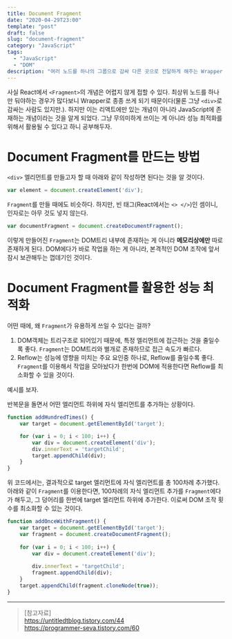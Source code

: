 ```yaml
---
title: Document Fragment
date: "2020-04-29T23:00"
template: "post"
draft: false
slug: "document-fragment"
category: "JavaScript"
tags:
  - "JavaScript"
  - "DOM"
description: "여러 노드를 하나의 그룹으로 감싸 다른 곳으로 전달하게 해주는 Wrapper 노드이다. 리액트에서의 Fragment와 의미상 비슷한 개념이라고 볼 수 있겠다."
---
```


사실 React에서 `<Fragment>`의 개념은 어렵지 않게 접할 수 있다. 최상위 노드를 하나만 둬야하는 경우가 많다보니 Wrapper로 종종 쓰게 되기 때문이다(물론 그냥 `<div>`로 감싸는 사람도 있지만.). 하지만 이는 리액트에만 있는 개념이 아니라 JavaScript에 존재하는 개념이라는 것을 알게 되었다. 그냥 무의미하게 쓰이는 게 아니라 성능 최적화를 위해서 활용될 수 있다고 하니 공부해두자.

# Document Fragment를 만드는 방법
`<div>` 엘리먼트를 만들고자 할 때 아래와 같이 작성하면 된다는 것을 알 것이다.

```js
var element = document.createElement('div');
```

`Fragment`를 만들 때에도 비슷하다. 하지만, 빈 태그(React에서는 `<> </>`)인 셈이니, 인자로는 아무 것도 넣지 않는다.

```js
var documentFragment = document.createDocumentFragment();
```

이렇게 만들어진 `Fragment`는 DOM트리 내부에 존재하는 게 아니라 **메모리상에만** 따로 존재하게 된다. DOM에다가 바로 작업을 하는 게 아니라, 본격적인 DOM 조작에 앞서 잠시 보관해두는 껍데기인 것이다.

# Document Fragment를 활용한 성능 최적화
어떤 때에, 왜 `Fragment`가 유용하게 쓰일 수 있다는 걸까?
1. DOM객체는 트리구조로 되어있기 때문에, 특정 엘리먼트에 접근하는 것을 줄일수록 좋다. `Fragment`는 DOM트리와 별개로 존재하므로 접근 속도가 빠르다.
2. Reflow는 성능에 영향을 미치는 주요 요인중 하나로, Reflow를 줄일수록 좋다. `Fragment`를 이용해서 작업을 모아놨다가 한번에 DOM에 적용한다면 Reflow를 최소화할 수 있을 것이다.

예시를 보자.  

반복문을 돌면서 어떤 엘리먼트 하위에 자식 엘리먼트를 추가하는 상황이다.

```js
function addHundredTimes() {
    var target = document.getElementById('target');

    for (var i = 0; i < 100; i++) {
        var div = document.createElement('div');
        div.innerText = 'targetChild';
        target.appendChild(div);
    }
}
```

위 코드에서는, 결과적으로 target 엘리먼트에 자식 엘리먼트를 총 100차례 추가했다. 아래와 같이 `Fragment`를 이용한다면, 100차례의 자식 엘리먼트 추가를 `Fragment`에다가 해두고, 그 덩어리를 한번에 target 엘리먼트 하위에 추가한다. 이로써 DOM 조작 횟수를 최소화할 수 있는 것이다.

```js
function addOnceWithFragment() {
    var target = document.getElementById('target');
    var fragment = document.createDocumentFragment();
 
    for (var i = 0; i < 100; i++) {
        var div = document.createElement('div');
 
        div.innerText = 'targetChild';
        fragment.appendChild(div);
    }
    target.appendChild(fragment.cloneNode(true));
}
```

--- 

> [참고자료]  
> https://untitledtblog.tistory.com/44  
> https://programmer-seva.tistory.com/60  